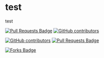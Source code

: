 # test
test


<a href="https://github.com/GTAC-ITEAM-UPV/test/pulls"><img src="https://img.shields.io/github/issues-pr/GTAC-ITEAM-UPV/test" alt="Pull Requests Badge"/></a>
<a href="https://github.com/GTAC-ITEAM-UPV/test/graphs/contributors"><img alt="GitHub contributors" src="https://img.shields.io/github/contributors/GTAC-ITEAM-UPV/test?color=2b9348"></a>

<a href="https://github.com/GTAC-ITEAM-UPV/test/graphs/contributors"><img alt="GitHub contributors" src="https://img.shields.io/github/contributors/GTAC-ITEAM-UPV/test?color=2b9348"></a>
<a href="https://github.com/GTAC-ITEAM-UPV/test/pulls"><img src="https://img.shields.io/github/issues-pr/GTAC-ITEAM-UPV/test" alt="Pull Requests Badge"/></a>


<a href="https://github.com/GTAC-ITEAM-UPV/test/network/members"><img src="https://img.shields.io/github/forks/GTAC-ITEAM-UPV/test" alt="Forks Badge"/></a>
